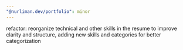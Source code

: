 ```yaml
---
"@nurliman.dev/portfolio": minor
---
```


refactor: reorganize technical and other skills in the resume to improve clarity and structure, adding new skills and categories for better categorization
